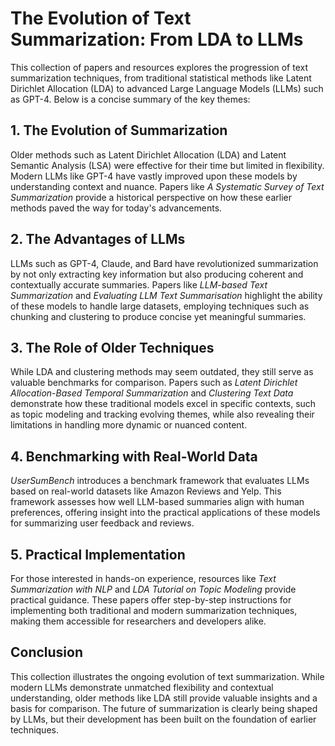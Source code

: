 # The Evolution of Text Summarization: From LDA to LLMs

This collection of papers and resources explores the progression of text summarization techniques, from traditional statistical methods like Latent Dirichlet Allocation (LDA) to advanced Large Language Models (LLMs) such as GPT-4. Below is a concise summary of the key themes:

## 1. The Evolution of Summarization
Older methods such as Latent Dirichlet Allocation (LDA) and Latent Semantic Analysis (LSA) were effective for their time but limited in flexibility. Modern LLMs like GPT-4 have vastly improved upon these models by understanding context and nuance. Papers like *A Systematic Survey of Text Summarization* provide a historical perspective on how these earlier methods paved the way for today's advancements.

## 2. The Advantages of LLMs
LLMs such as GPT-4, Claude, and Bard have revolutionized summarization by not only extracting key information but also producing coherent and contextually accurate summaries. Papers like *LLM-based Text Summarization* and *Evaluating LLM Text Summarisation* highlight the ability of these models to handle large datasets, employing techniques such as chunking and clustering to produce concise yet meaningful summaries.

## 3. The Role of Older Techniques
While LDA and clustering methods may seem outdated, they still serve as valuable benchmarks for comparison. Papers such as *Latent Dirichlet Allocation-Based Temporal Summarization* and *Clustering Text Data* demonstrate how these traditional models excel in specific contexts, such as topic modeling and tracking evolving themes, while also revealing their limitations in handling more dynamic or nuanced content.

## 4. Benchmarking with Real-World Data
*UserSumBench* introduces a benchmark framework that evaluates LLMs based on real-world datasets like Amazon Reviews and Yelp. This framework assesses how well LLM-based summaries align with human preferences, offering insight into the practical applications of these models for summarizing user feedback and reviews.

## 5. Practical Implementation
For those interested in hands-on experience, resources like *Text Summarization with NLP* and *LDA Tutorial on Topic Modeling* provide practical guidance. These papers offer step-by-step instructions for implementing both traditional and modern summarization techniques, making them accessible for researchers and developers alike.

## Conclusion
This collection illustrates the ongoing evolution of text summarization. While modern LLMs demonstrate unmatched flexibility and contextual understanding, older methods like LDA still provide valuable insights and a basis for comparison. The future of summarization is clearly being shaped by LLMs, but their development has been built on the foundation of earlier techniques.
